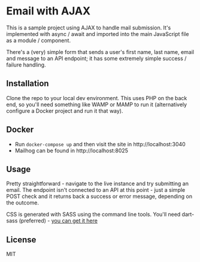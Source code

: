 # Email with AJAX

This is a sample project using AJAX to handle mail submission. It's implemented with async / await and imported into the main JavaScript file as a module / component.

There's a (very) simple form that sends a user's first name, last name, email and message to an API endpoint; it has some extremely simple success / failure handling.

## Installation
Clone the repo to your local dev environment. This uses PHP on the back end, so you'll need something like WAMP or MAMP to run it (alternatively configure a Docker project and run it that way).

## Docker
- Run `docker-compose up` and then visit the site in http://localhost:3040
- Mailhog can be found in http://localhost:8025

## Usage
Pretty straightforward - navigate to the live instance and try submitting an email. The endpoint isn't connected to an API at this point - just a simple POST check and it returns back a success or error message, depending on the outcome.

CSS is generated with SASS using the command line tools. You'll need dart-sass (preferred) - [you can get it here](https://sass-lang.com/install)

## License
MIT
